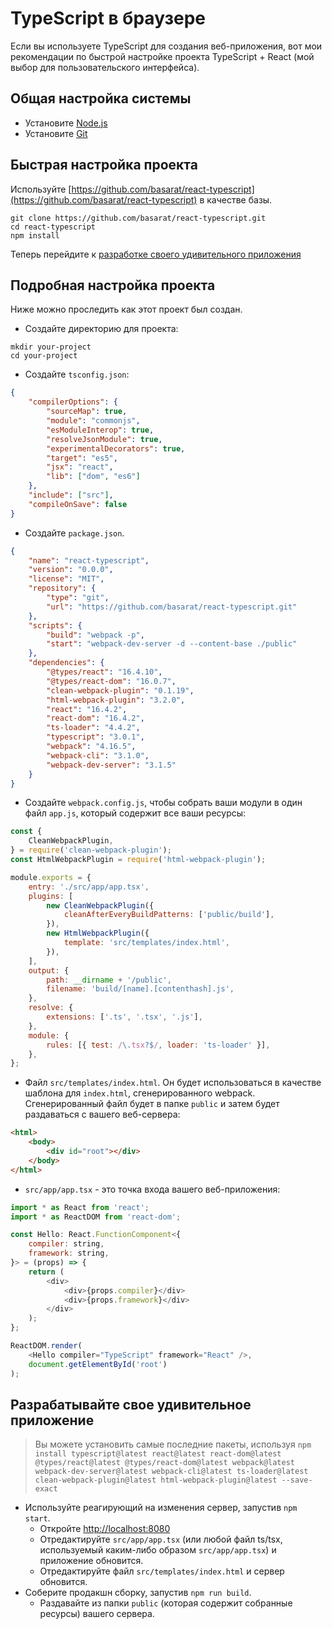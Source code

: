 # TypeScript в браузере

Если вы используете TypeScript для создания веб-приложения, вот мои рекомендации по быстрой настройке проекта TypeScript + React (мой выбор для пользовательского интерфейса).

## Общая настройка системы

-   Установите [Node.js](https://nodejs.org/en/download/)
-   Установите [Git](https://git-scm.com/downloads)

## Быстрая настройка проекта

Используйте [https://github.com/basarat/react-typescript](https://github.com/basarat/react-typescript) в качестве базы.

```
git clone https://github.com/basarat/react-typescript.git
cd react-typescript
npm install
```

Теперь перейдите к [разработке своего удивительного приложения](#develop-your-amazing-application)

## Подробная настройка проекта

Ниже можно проследить как этот проект был создан.

-   Создайте директорию для проекта:

```
mkdir your-project
cd your-project
```

-   Создайте `tsconfig.json`:

```json
{
    "compilerOptions": {
        "sourceMap": true,
        "module": "commonjs",
        "esModuleInterop": true,
        "resolveJsonModule": true,
        "experimentalDecorators": true,
        "target": "es5",
        "jsx": "react",
        "lib": ["dom", "es6"]
    },
    "include": ["src"],
    "compileOnSave": false
}
```

-   Создайте `package.json`.

```json
{
    "name": "react-typescript",
    "version": "0.0.0",
    "license": "MIT",
    "repository": {
        "type": "git",
        "url": "https://github.com/basarat/react-typescript.git"
    },
    "scripts": {
        "build": "webpack -p",
        "start": "webpack-dev-server -d --content-base ./public"
    },
    "dependencies": {
        "@types/react": "16.4.10",
        "@types/react-dom": "16.0.7",
        "clean-webpack-plugin": "0.1.19",
        "html-webpack-plugin": "3.2.0",
        "react": "16.4.2",
        "react-dom": "16.4.2",
        "ts-loader": "4.4.2",
        "typescript": "3.0.1",
        "webpack": "4.16.5",
        "webpack-cli": "3.1.0",
        "webpack-dev-server": "3.1.5"
    }
}
```

-   Создайте `webpack.config.js`, чтобы собрать ваши модули в один файл `app.js`, который содержит все ваши ресурсы:

```js
const {
    CleanWebpackPlugin,
} = require('clean-webpack-plugin');
const HtmlWebpackPlugin = require('html-webpack-plugin');

module.exports = {
    entry: './src/app/app.tsx',
    plugins: [
        new CleanWebpackPlugin({
            cleanAfterEveryBuildPatterns: ['public/build'],
        }),
        new HtmlWebpackPlugin({
            template: 'src/templates/index.html',
        }),
    ],
    output: {
        path: __dirname + '/public',
        filename: 'build/[name].[contenthash].js',
    },
    resolve: {
        extensions: ['.ts', '.tsx', '.js'],
    },
    module: {
        rules: [{ test: /\.tsx?$/, loader: 'ts-loader' }],
    },
};
```

-   Файл `src/templates/index.html`. Он будет использоваться в качестве шаблона для `index.html`, сгенерированного webpack. Сгенерированный файл будет в папке `public` и затем будет раздаваться с вашего веб-сервера:

```html
<html>
    <body>
        <div id="root"></div>
    </body>
</html>
```

-   `src/app/app.tsx` - это точка входа вашего веб-приложения:

```js
import * as React from 'react';
import * as ReactDOM from 'react-dom';

const Hello: React.FunctionComponent<{
    compiler: string,
    framework: string,
}> = (props) => {
    return (
        <div>
            <div>{props.compiler}</div>
            <div>{props.framework}</div>
        </div>
    );
};

ReactDOM.render(
    <Hello compiler="TypeScript" framework="React" />,
    document.getElementById('root')
);
```

## Разрабатывайте свое удивительное приложение

> Вы можете установить самые последние пакеты, используя `npm install typescript@latest react@latest react-dom@latest @types/react@latest @types/react-dom@latest webpack@latest webpack-dev-server@latest webpack-cli@latest ts-loader@latest clean-webpack-plugin@latest html-webpack-plugin@latest --save-exact`

-   Используйте реагирующий на изменения сервер, запустив `npm start`.
    -   Откройте [http://localhost:8080](http://localhost:8080)
    -   Отредактируйте `src/app/app.tsx` (или любой файл ts/tsx, используемый каким-либо образом `src/app/app.tsx`) и приложение обновится.
    -   Отредактируйте файл `src/templates/index.html` и сервер обновится.
-   Соберите продакшн сборку, запустив `npm run build`.
    -   Раздавайте из папки `public` (которая содержит собранные ресурсы) вашего сервера.
